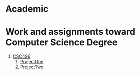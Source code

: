 # Academic
# Work and assignments toward Computer Science Degree

1. [CSC496](/CSC496)
    1. [ProjectOne](CSC496/ProjectOne/RazorMovieApp)
    1. [ProjectTwo](CSC496/ProjectTwo/WcuStudentApp)
    

